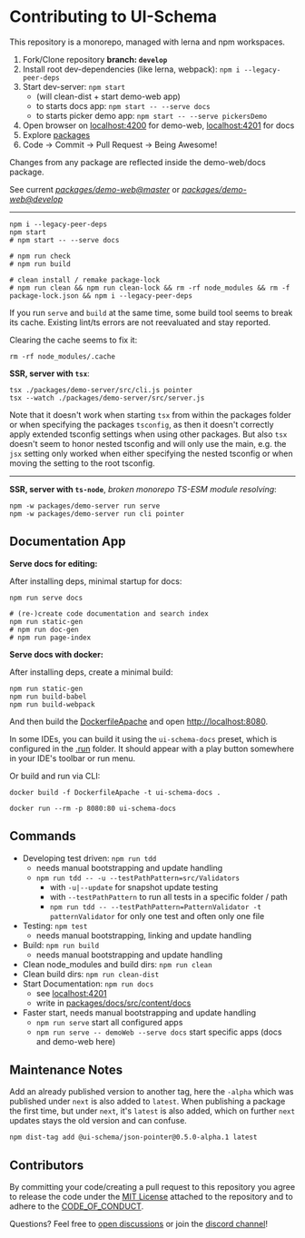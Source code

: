 # Contributing to UI-Schema

This repository is a monorepo, managed with lerna and npm workspaces.

1. Fork/Clone repository **branch: `develop`**
2. Install root dev-dependencies (like lerna, webpack): `npm i --legacy-peer-deps`
3. Start dev-server: `npm start`
    - (will clean-dist + start demo-web app)
    - to starts docs app: `npm start -- --serve docs`
    - to starts picker demo app: `npm start -- --serve pickersDemo`
4. Open browser on [localhost:4200](http://localhost:4200) for demo-web, [localhost:4201](http://localhost:4201) for docs
5. Explore [packages](packages)
6. Code -> Commit -> Pull Request -> Being Awesome!

Changes from any package are reflected inside the demo-web/docs package.

See current *[packages/demo-web@master](https://ui-schema-demo.netlify.app/)* or
*[packages/demo-web@develop](https://develop--ui-schema-demo.netlify.app/)*

---

```shell
npm i --legacy-peer-deps
npm start
# npm start -- --serve docs

# npm run check
# npm run build

# clean install / remake package-lock
# npm run clean && npm run clean-lock && rm -rf node_modules && rm -f package-lock.json && npm i --legacy-peer-deps
```

If you run `serve` and `build` at the same time, some build tool seems to break its cache. Existing lint/ts errors are not reevaluated and stay reported.

Clearing the cache seems to fix it:

```shell
rm -rf node_modules/.cache
```

**SSR, server with `tsx`**:

```shell
tsx ./packages/demo-server/src/cli.js pointer
tsx --watch ./packages/demo-server/src/server.js
```

Note that it doesn't work when starting `tsx` from within the packages folder or when specifying the packages `tsconfig`, as then it doesn't correctly apply extended tsconfig settings when using other packages. But also `tsx` doesn't seem to honor nested tsconfig and will only use the main, e.g. the `jsx` setting only worked when either specifying the nested tsconfig or when moving the setting to the root tsconfig.

---

**SSR, server with `ts-node`**, *broken monorepo TS-ESM module resolving*:

```shell
npm -w packages/demo-server run serve
npm -w packages/demo-server run cli pointer
```

## Documentation App

**Serve docs for editing:**

After installing deps, minimal startup for docs:

```shell
npm run serve docs

# (re-)create code documentation and search index
npm run static-gen
# npm run doc-gen
# npm run page-index
```

**Serve docs with docker:**

After installing deps, create a minimal build:

```shell
npm run static-gen
npm run build-babel
npm run build-webpack
```

And then build the [DockerfileApache](./DockerfileApache) and open [http://localhost:8080](http://localhost:8080).

In some IDEs, you can build it using the `ui-schema-docs` preset, which is configured in the [.run](./.run) folder. It should appear with a play button somewhere in your IDE's toolbar or run menu.

Or build and run via CLI:

```shell
docker build -f DockerfileApache -t ui-schema-docs .

docker run --rm -p 8080:80 ui-schema-docs
```

## Commands

- Developing test driven: `npm run tdd`
    - needs manual bootstrapping and update handling
    - `npm run tdd -- -u --testPathPattern=src/Validators`
        - with `-u|--update` for snapshot update testing
        - with `--testPathPattern` to run all tests in a specific folder / path
        - `npm run tdd -- --testPathPattern=PatternValidator -t patternValidator` for only one test and often only one file
- Testing: `npm test`
    - needs manual bootstrapping, linking and update handling
- Build: `npm run build`
    - needs manual bootstrapping and update handling
- Clean node_modules and build dirs: `npm run clean`
- Clean build dirs: `npm run clean-dist`
- Start Documentation: `npm run docs`
    - see [localhost:4201](http://localhost:4201)
    - write in [packages/docs/src/content/docs](./packages/docs/src/content/docs)
- Faster start, needs manual bootstrapping and update handling
    - `npm run serve` start all configured apps
    - `npm run serve -- demoWeb --serve docs` start specific apps (docs and demo-web here)

## Maintenance Notes

Add an already published version to another tag, here the `-alpha` which was published under `next` is also added to `latest`. When publishing a package the first time, but under `next`, it's `latest` is also added, which on further `next` updates stays the old version and can confuse.

```shell
npm dist-tag add @ui-schema/json-pointer@0.5.0-alpha.1 latest
```

## Contributors

By committing your code/creating a pull request to this repository you agree to release the code under the [MIT License](LICENSE) attached to the repository and to adhere to the [CODE_OF_CONDUCT](CODE_OF_CONDUCT.md).

Questions? Feel free to [open discussions](https://github.com/ui-schema/ui-schema/discussions) or join the [discord channel](https://discord.gg/MAjgpwnm36)!
